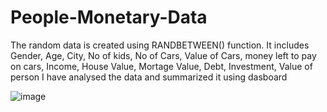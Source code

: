 # People-Monetary-Data
The random data is created using RANDBETWEEN() function. It includes Gender, Age, City, No of kids, No of Cars, Value of Cars, money left to pay on cars, Income, House Value, Mortage Value, Debt, Investment, Value of person
I have analysed the data and summarized it using dasboard

![image](https://user-images.githubusercontent.com/93969181/146475534-bcbf7b8d-84af-41b1-ba09-21f369dba7e7.png)
